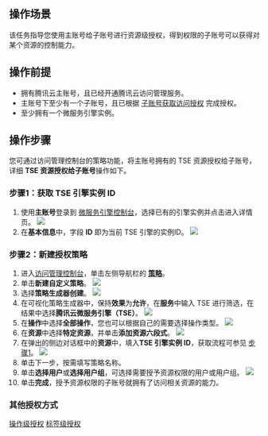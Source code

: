 ## 操作场景

该任务指导您使用主账号给子账号进行资源级授权，得到权限的子账号可以获得对某个资源的控制能力。
## 操作前提
- 拥有腾讯云主账号，且已经开通腾讯云访问管理服务。
- 主账号下至少有一个子账号，且已根据 [子账号获取访问授权](https://cloud.tencent.com/document/product/1364/56269) 完成授权。
- 至少拥有一个微服务引擎实例。

## 操作步骤


您可通过访问管理控制台的策略功能，将主账号拥有的 TSE 资源授权给子账号，详细 **TSE 资源授权给子账号**操作如下。

[](id:step1)
### 步骤1：获取 TSE 引擎实例 ID
1. 使用**主账号**登录到 [微服务引擎控制台](https://console.cloud.tencent.com/tse)，选择已有的引擎实例并点击进入详情页。
![](https://qcloudimg.tencent-cloud.cn/raw/d61b1527d06a8af59b8276e4f4f524e3.jpg)
2. 在**基本信息**中，字段 **ID** 即为当前 TSE 引擎的实例ID。
![](https://qcloudimg.tencent-cloud.cn/raw/2fd6659cede26b07b95e86bdca727f2b.jpg)

### 步骤2：新建授权策略
1. 进入[访问管理控制台](https://console.cloud.tencent.com/cam/overview)，单击左侧导航栏的 [**策略**](https://console.cloud.tencent.com/cam/policy)。
2. 单击**新建自定义策略**。
![](https://qcloudimg.tencent-cloud.cn/raw/abd51c79cf7aa4bb8af3d1b5753fefac.png)
3. 选择**策略生成器创建**。
![](https://qcloudimg.tencent-cloud.cn/raw/d6120727c86dda2a4aeea2db325c1844.png)
4. 在可视化策略生成器中，保持**效果**为**允许**，在**服务**中输入 TSE 进行筛选，在结果中选择**腾讯云微服务引擎（TSE）**。
![](https://qcloudimg.tencent-cloud.cn/raw/6b2f3bf93b506b8cab49fca29c5368d8.png)
5. 在**操作**中选择**全部操作**，您也可以根据自己的需要选择操作类型。
![](https://qcloudimg.tencent-cloud.cn/raw/ddcd93e0b166127a693bbe99634acbff.png)
6. 在**资源**中选择**特定资源**，并单击**添加资源六段式**。
![](https://qcloudimg.tencent-cloud.cn/raw/ce5eb94636a72c1cb2117fdb33bd9e74.png)
7. 在弹出的侧边对话框中的**资源**中，填入**TSE 引擎实例 ID**，获取流程可参见 [步骤1](#step1)。
![](https://qcloudimg.tencent-cloud.cn/raw/8d6ed04f4d6a595b298c80e4242a51c1.jpg)
8. 单击下一步，按需填写策略名称。
9. 单击**选择用户**或**选择用户组**，可选择需要授予资源权限的用户或用户组。
![](https://qcloudimg.tencent-cloud.cn/raw/85b0dee3746715eb3140354204cca4f0.jpg)
10. 单击**完成**，授予资源权限的子账号就拥有了访问相关资源的能力。

### 其他授权方式
[操作级授权](https://cloud.tencent.com/document/product/1364/75735)
[标签级授权](https://cloud.tencent.com/document/product/1364/72775)
